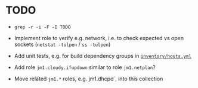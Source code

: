 # TODO

* `grep -r -i -F -I TODO`

* Implement role to verify e.g. network, i.e. to check expected vs open sockets (`netstat -tulpen` / `ss -tulpen`)

* Add unit tests, e.g. for build dependency groups in [`inventory/hosts.yml`](inventory/hosts.yml)

* Add role `jm1.cloudy.ifupdown` similar to role `jm1.netplan`?

* Move related `jm1.*` roles, e.g. jm1.dhcpd`, into this collection
